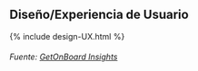 ## Diseño/Experiencia de Usuario

{% include design-UX.html %}

###### Fuente: [GetOnBoard Insights](https://insights.getonbrd.com/reports/tags-cloud)

